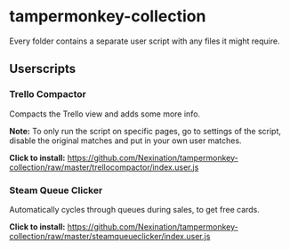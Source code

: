 # tampermonkey-collection
Every folder contains a separate user script with any files it might require.

## Userscripts

### Trello Compactor

Compacts the Trello view and adds some more info.

**Note:** To only run the script on specific pages, go to settings of the script, disable the original matches and put in your own user matches.

**Click to install:** https://github.com/Nexination/tampermonkey-collection/raw/master/trellocompactor/index.user.js

### Steam Queue Clicker

Automatically cycles through queues during sales, to get free cards.

**Click to install:** https://github.com/Nexination/tampermonkey-collection/raw/master/steamqueueclicker/index.user.js